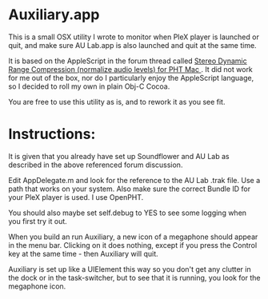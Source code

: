 # Auxiliary.app

This is a small OSX utility I wrote to monitor when PleX player is launched
or quit, and make sure AU Lab.app is also launched and quit at the same time.

It is based on the AppleScript in the forum thread called
[Stereo Dynamic Range Compression (normalize audio levels) for PHT Mac
](https://forums.plex.tv/discussion/98756/stereo-dynamic-range-compression-normalize-audio-levels-for-pht-mac).
It did not work for me out of the box, nor do I particularly enjoy the
AppleScript language, so I decided to roll my own in plain Obj-C Cocoa.

You are free to use this utility as is, and to rework it as you see fit.

# Instructions:

It is given that you already have set up Soundflower and AU Lab as described
in the above referenced forum discussion.

Edit AppDelegate.m and look for the reference to the AU Lab .trak file.
Use a path that works on your system. Also make sure the correct Bundle ID
for your PleX player is used. I use OpenPHT.

You should also maybe set self.debug to YES to see some logging when you first
try it out.

When you build an run Auxiliary, a new icon of a megaphone should appear
in the menu bar. Clicking on it does nothing, except if you press the Control
key at the same time - then Auxiliary will quit.

Auxiliary is set up like a UIElement this way so you don't get any clutter
in the dock or in the task-switcher, but to see that it is running, you look
for the megaphone icon.


